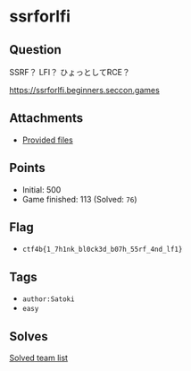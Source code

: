 # ssrforlfi
## Question
SSRF？ LFI？ ひょっとしてRCE？

https://ssrforlfi.beginners.seccon.games

## Attachments
- [Provided files](files/)

## Points
- Initial: 500
- Game finished: 113 (Solved: `76`)

## Flag
- `ctf4b{1_7h1nk_bl0ck3d_b07h_55rf_4nd_lf1}`

## Tags
- `author:Satoki`
- `easy`

## Solves
[Solved team list](./solves.md)